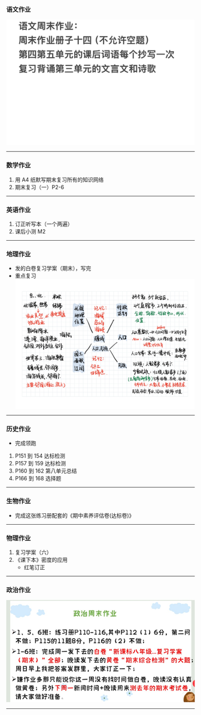 ### 语文作业

![hw](../hw_G8S1/_images/16c.jpg)

---

### 数学作业

1. 用 A4 纸默写期末复习所有的知识网络
2. 期末复习（一）P2-6

---

### 英语作业

1. 订正听写本（一个两遍）
2. 课后小测 M2

---

### 地理作业

- 发的白卷复习学案（期末），写完
- 重点复习![hw](../hw_G8S1/_images/16g.jpg)

---

### 历史作业

- 完成领跑

1. P151 到 154 达标检测
2. P157 到 159 达标检测
3. P160 到 162 第八单元总结
4. P166 到 168 选择题

---

### 生物作业

- 完成这张练习册配套的《期中素养评估卷(达标卷)》

---

### 物理作业

1. 复习学案（六）
2. 《课下本》密度的应用
   - 红笔订正

---

### 政治作业

![hw](../hw_G8S1/_images/16p.jpg)

---
